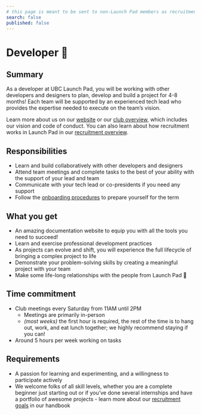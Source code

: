 ```yaml
---
# this page is meant to be sent to non-Launch Pad members as recruitment material - exclude it from search
search: false
published: false
---
```


# Developer 🚀

## Summary

As a developer at UBC Launch Pad, you will be working with other developers and designers to plan, develop and build a project for 4-8 months! Each team will be supported by an experienced tech lead who provides the expertise needed to execute on the team’s vision.

Learn more about us on our [website](https://ubclaunchpad.com/) or our [club overview](https://docs.ubclaunchpad.com/handbook/overview.md), which includes our vision and code of conduct. You can also learn about how recruitment works in Launch Pad in our [recruitment overview](/handbook/recruitment).

## Responsibilities

- Learn and build collaboratively with other developers and designers
- Attend team meetings and complete tasks to the best of your ability with the support of your lead and team
- Communicate with your tech lead or co-presidents if you need any support
- Follow the [onboarding procedures](/onboarding/overview) to prepare yourself for the term

## What you get

- An amazing documentation website to equip you with all the tools you need to succeed!
- Learn and exercise professional development practices
- As projects can evolve and shift, you will experience the full lifecycle of bringing a complex project to life
- Demonstrate your problem-solving skills by creating a meaningful project with your team
- Make some life-long relationships with the people from Launch Pad 💫

## Time commitment

- Club meetings every Saturday from 11AM until 2PM
  - Meetings are primarily in-person
  - _(most weeks)_ the first hour is required, the rest of the time is to hang out, work, and eat lunch together; we highly recommend staying if you can!
- Around 5 hours per week working on tasks

## Requirements

- A passion for learning and experimenting, and a willingness to participate actively
- We welcome folks of all skill levels, whether you are a complete beginner just starting out or if you’ve done several internships and have a portfolio of awesome projects - learn more about our [recruitment goals](/recruitment/overview.md) in our handbook
